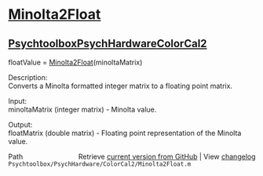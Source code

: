 # [Minolta2Float](Minolta2Float)
## [Psychtoolbox](Psychtoolbox)[PsychHardware](PsychHardware)[ColorCal2](ColorCal2)

floatValue = [Minolta2Float](Minolta2Float)(minoltaMatrix)  
  
Description:  
Converts a Minolta formatted integer matrix to a floating point matrix.  
  
Input:  
minoltaMatrix (integer matrix) - Minolta value.  
  
Output:  
floatMatrix (double matrix) - Floating point representation of the Minolta value.  




<div class="code_header" style="text-align:right;">
  <span style="float:left;">Path&nbsp;&nbsp;</span> <span class="counter">Retrieve <a href=
  "https://raw.github.com/Psychtoolbox-3/Psychtoolbox-3/beta/Psychtoolbox/PsychHardware/ColorCal2/Minolta2Float.m">current version from GitHub</a> | View <a href=
  "https://github.com/Psychtoolbox-3/Psychtoolbox-3/commits/beta/Psychtoolbox/PsychHardware/ColorCal2/Minolta2Float.m">changelog</a></span>
</div>
<div class="code">
  <code>Psychtoolbox/PsychHardware/ColorCal2/Minolta2Float.m</code>
</div>

